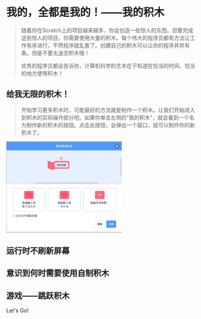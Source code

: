 # 我的，全都是我的！——我的积木

> 随着你在Scratch上的项目越来越多，你会创造一些惊人的东西。但要完成这些惊人的项目，你需要使用大量的积木。每个伟大的程序员都有方法让工作有序进行，不然程序就乱套了。创建自己的积木可以让你的程序井井有条。但是不要太迷恋积木哦！
>
> 优秀的程序员都会告诉你，计算机科学的艺术在于知道在恰当的时间、恰当的地方使用积木！

## 给我无限的积木！

> 开始学习更多积木时，可能最好的方法就是制作一个积木。让我们开始进入到积木的实际操作部分吧。如果你单击左侧的“我的积木”，就会看到一个名为制作新的积木的按钮。点击此按钮，会弹出一个窗口，就可以制作你的新积木了。

<img src="10.我的，全都是我的！——我的积木.assets/image-20200909160223995.png" alt="image-20200909160223995" style="zoom:30%;" />

## 运行时不刷新屏幕



## 意识到何时需要使用自制积木



## 游戏——跳跃积木





Let's Go!
